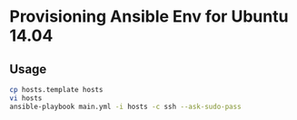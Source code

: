 # Provisioning Ansible Env for Ubuntu 14.04

## Usage

```bash
cp hosts.template hosts
vi hosts
ansible-playbook main.yml -i hosts -c ssh --ask-sudo-pass
```

